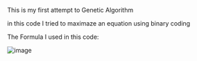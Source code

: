 This is my first attempt to Genetic Algorithm

in this code I tried to maximaze an equation using binary coding

The Formula I used in this code:

![image](https://user-images.githubusercontent.com/62355565/160481560-cfea4b6c-4a39-4280-8e25-c96a3652c840.png)
